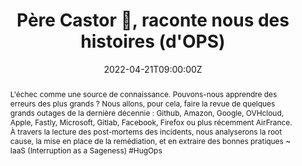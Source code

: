 ---
title: Père Castor 🐻, raconte nous des histoires (d'OPS)

event: Devoxx FR 2022
event_url: https://devoxx.fr/

location: Paris (Palais des Congrès)
address:
  street: 2 Place de la Porte Maillot
  city: Paris
  region: Ile-De-France
  postcode: '75017'
  country: France

summary: Quels sont les derniers incidents ? Que pouvons-nous apprendre ?
abstract: "L'échec comme une source de connaissance. Pouvons-nous apprendre des erreurs des plus grands ?
Nous allons, pour cela, faire la revue de quelques grands outages de la dernière décennie : Github, Amazon, Google, OVHcloud, Apple, Fastly, Microsoft, Gitlab, Facebook, Firefox ou plus récemment AirFrance. À travers la lecture des post-mortems des incidents, nous analyserons la root cause, la mise en place de la remédiation, et en extraire des bonnes pratiques

~ IaaS (Interruption as a Sageness) #HugOps"

date: "2022-04-21T09:00:00Z"
date_end: "2022-04-22T18:00:00Z"
all_day: false

publishDate: "2022-02-08T00:00:00Z"

authors: [David Aparicio]
tags: [Cloud, SRE, DevoxxFR]

featured: false

image:
  caption: 'Crédits: [**Devoxx FR 2022**](https://devoxx.fr/)'
  focal_point: Right

links:
- name: Vidéo
  url: https://youtu.be/au6qYFjZI2Q
- icon: binoculars
  icon_pack: fas
  name: Description
  url: https://cfp.devoxx.fr/2022/talk/BJV-2519
  #url: https://blog.devrel.ovh/2022-04-29-devoxx-fr-2022/
- icon: comments
  icon_pack: fas
  name: Avis
  url: https://s.42l.fr/devoxxcastor
url_code: ""
url_pdf: ""
url_slides: "talks/DevoxxFR2022_PereCastor.pdf"
url_video: ""

slides: ""
projects: []
---